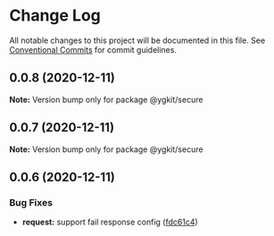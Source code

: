 # Change Log

All notable changes to this project will be documented in this file.
See [Conventional Commits](https://conventionalcommits.org) for commit guidelines.

## 0.0.8 (2020-12-11)

**Note:** Version bump only for package @ygkit/secure





## 0.0.7 (2020-12-11)

**Note:** Version bump only for package @ygkit/secure





## 0.0.6 (2020-12-11)

### Bug Fixes

- **request:** support fail response config ([fdc61c4](https://github.com/yugasun/ygkit/commit/fdc61c4ca20b1ee5d294120cb1078af337f6643f))
